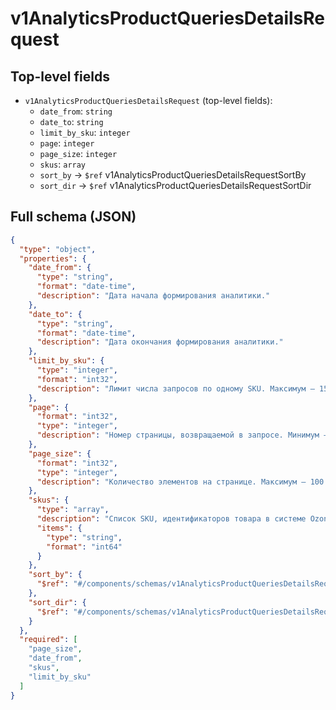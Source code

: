 # v1AnalyticsProductQueriesDetailsRequest

## Top-level fields
- `v1AnalyticsProductQueriesDetailsRequest` (top-level fields):
  - `date_from`: `string`
  - `date_to`: `string`
  - `limit_by_sku`: `integer`
  - `page`: `integer`
  - `page_size`: `integer`
  - `skus`: `array`
  - `sort_by` → `$ref` v1AnalyticsProductQueriesDetailsRequestSortBy
  - `sort_dir` → `$ref` v1AnalyticsProductQueriesDetailsRequestSortDir

## Full schema (JSON)
```json
{
  "type": "object",
  "properties": {
    "date_from": {
      "type": "string",
      "format": "date-time",
      "description": "Дата начала формирования аналитики."
    },
    "date_to": {
      "type": "string",
      "format": "date-time",
      "description": "Дата окончания формирования аналитики."
    },
    "limit_by_sku": {
      "type": "integer",
      "format": "int32",
      "description": "Лимит числа запросов по одному SKU. Максимум — 15 запросов."
    },
    "page": {
      "format": "int32",
      "type": "integer",
      "description": "Номер страницы, возвращаемой в запросе. Минимум — 0."
    },
    "page_size": {
      "format": "int32",
      "type": "integer",
      "description": "Количество элементов на странице. Максимум — 100."
    },
    "skus": {
      "type": "array",
      "description": "Список SKU, идентификаторов товара в системе Ozon. По ним вернётся аналитика по запросам. Максимум — 1000 SKU.",
      "items": {
        "type": "string",
        "format": "int64"
      }
    },
    "sort_by": {
      "$ref": "#/components/schemas/v1AnalyticsProductQueriesDetailsRequestSortBy"
    },
    "sort_dir": {
      "$ref": "#/components/schemas/v1AnalyticsProductQueriesDetailsRequestSortDir"
    }
  },
  "required": [
    "page_size",
    "date_from",
    "skus",
    "limit_by_sku"
  ]
}
```
